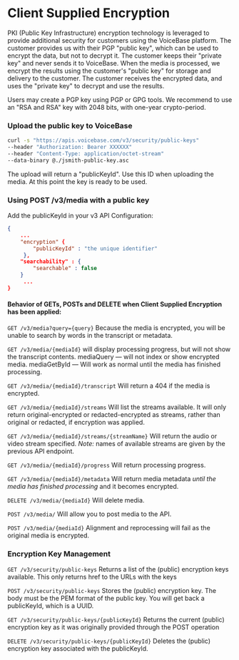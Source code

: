 # Client Supplied Encryption

PKI (Public Key Infrastructure) encryption technology is leveraged to provide additional security for customers using the VoiceBase platform. The customer provides us with their PGP "public key", which can be used to encrypt the data, but not to decrypt it. The customer keeps their "private key" and never sends it to VoiceBase. When the media is processed, we encrypt the results using the customer's "public key" for storage and delivery to the customer. The customer receives the encrypted data, and uses the "private key" to decrypt and use the results.

Users may create a PGP key using PGP or GPG tools. We recommend to use an "RSA and RSA" key with 2048 bits, with one-year crypto-period.

### Upload the public key to VoiceBase

```bash
curl -s "https://apis.voicebase.com/v3/security/public-keys"
--header "Authorization: Bearer XXXXXX"
--header "Content-Type: application/octet-stream"
--data-binary @./jsmith-public-key.asc
```

The upload will return a "publicKeyId". Use this ID when uploading the media.
At this point the key is ready to be used.

### Using POST /v3/media with a public key

Add the publicKeyId in your v3 API Configuration:

```json
{
    ...
    "encryption" {
        "publicKeyId" : "the unique identifier"
     },
    "searchability" : {
        "searchable" : false
    }
     ...
}
```

#### Behavior of GETs, POSTs and DELETE when Client Supplied Encryption has been applied:

```GET /v3/media?query={query}``` Because the media is encrypted, you will be unable to search by words in the transcript or metadata.

```GET /v3/media/{mediaId}``` will display processing progress, but will not show the transcript contents.
mediaQuery — will not index or show encrypted media.
mediaGetById — Will work as normal until the media has finished processing.

```GET /v3/media/{mediaId}/transcript``` Will return a 404 if the media is encrypted.

```GET /v3/media/{mediaId}/streams``` Will list the streams available. It will only return original-encrypted or redacted-encrypted as streams, rather than original or redacted, if encryption was applied.

```GET /v3/media/{mediaId}/streams/{streamName}``` Will return the audio or video stream specified. *Note:* names of available streams are given by the previous API endpoint.

```GET /v3/media/{mediaId}/progress``` Will return processing progress.

```GET /v3/media/{mediaId}/metadata``` Will return media metadata *until the media has finished processing* and it becomes encrypted.

```DELETE /v3/media/{mediaId}``` Will delete media.

```POST /v3/media/``` Will allow you to post media to the API.

```POST /v3/media/{mediaId}``` Alignment and reprocessing will fail as the original media is encrypted.

### Encryption Key Management

``` GET /v3/security/public-keys ```
Returns a list of the (public) encryption keys available. This only returns href to the URLs with the keys

```POST /v3/security/public-keys```
Stores the (public) encryption key. The body must be the PEM format of the public key. You will get back a publicKeyId, which is a UUID.

```GET /v3/security/public-keys/{publicKeyId}```
Returns the current (public) encryption key as it was originally provided through the POST operation

```DELETE /v3/security/public-keys/{publicKeyId}```
Deletes the (public) encryption key associated with the publicKeyId.
